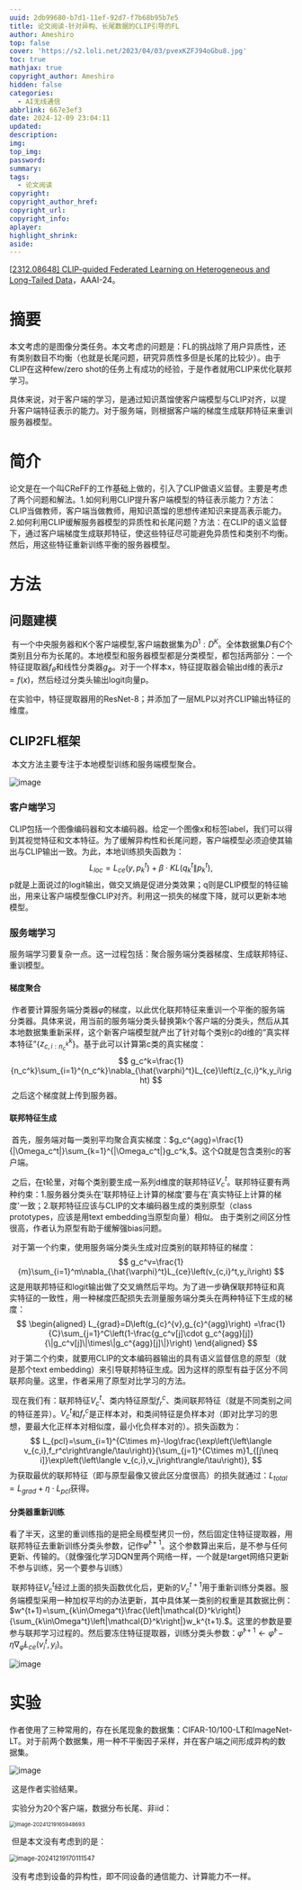 ```yaml
---
uuid: 2db99680-b7d1-11ef-92d7-f7b68b95b7e5
title: 论文阅读-针对异构、长尾数据的CLIP引导的FL
author: Ameshiro
top: false
cover: 'https://s2.loli.net/2023/04/03/pvexKZFJ94oGbu8.jpg'
toc: true
mathjax: true
copyright_author: Ameshiro
hidden: false
categories:
  - AI无线通信
abbrlink: 667e3ef3
date: 2024-12-09 23:04:11
updated:
description:
img:
top_img:
password:
summary:
tags:
  - 论文阅读
copyright:
copyright_author_href:
copyright_url:
copyright_info:
aplayer:
highlight_shrink:
aside:
---
```


[[2312.08648\] CLIP-guided Federated Learning on Heterogeneous and Long-Tailed Data](https://arxiv.org/abs/2312.08648)，AAAI-24。

# 摘要

​	本文考虑的是图像分类任务。本文考虑的问题是：FL的挑战除了用户异质性，还有类别数目不均衡（也就是长尾问题，研究异质性多但是长尾的比较少）。由于CLIP在这种few/zero shot的任务上有成功的经验，于是作者就用CLIP来优化联邦学习。

​	具体来说，对于客户端的学习，是通过知识蒸馏使客户端模型与CLIP对齐，以提升客户端特征表示的能力。对于服务端，则根据客户端的梯度生成联邦特征来重训服务器模型。

# 简介

​	论文是在一个叫CReFF的工作基础上做的，引入了CLIP做语义监督。主要是考虑了两个问题和解法。1.如何利用CLIP提升客户端模型的特征表示能力？方法：CLIP当做教师，客户端当做教师，用知识蒸馏的思想传递知识来提高表示能力。2.如何利用CLIP缓解服务器模型的异质性和长尾问题？方法：在CLIP的语义监督下，通过客户端梯度生成联邦特征，使这些特征尽可能避免异质性和类别不均衡。然后，用这些特征重新训练平衡的服务器模型。

# 方法

## 问题建模

​	有一个中央服务器和K个客户端模型,客户端数据集为$D^1:D^K$。全体数据集$D$有$C$个类别且分布为长尾的。本地模型和服务器模型都是分类模型，都包括两部分：一个特征提取器$f_{\theta}$和线性分类器$g_{\phi}$。对于一个样本x，特征提取器会输出d维的表示$z=f(x)$，然后经过分类头输出logit向量p。

​	在实验中，特征提取器用的ResNet-8；并添加了一层MLP以对齐CLIP输出特征的维度。

## CLIP2FL框架

​	本文方法主要专注于本地模型训练和服务端模型聚合。

![image](https://raw.githubusercontent.com/Ameshiro77/BlogPicture/main/pic/image-20241212001747519.png)

### 客户端学习

​	CLIP包括一个图像编码器和文本编码器。给定一个图像x和标签label，我们可以得到其视觉特征和文本特征。为了缓解异构性和长尾问题，客户端模型必须迫使其输出与CLIP输出一致。为此，本地训练损失函数为：
$$
L_{loc}=L_{ce}(y,p_{k}^{t})+\beta\cdot KL(q_{k}^{t}\|p_{k}^{t}),
$$
​	p就是上面说过的logit输出，做交叉熵是促进分类效果；q则是CLIP模型的特征输出，用来让客户端模型像CLIP对齐。利用这一损失的梯度下降，就可以更新本地模型。

### 服务端学习

​	服务端学习要复杂一点。这一过程包括：聚合服务端分类器梯度、生成联邦特征、重训模型。

#### 梯度聚合

​	作者要计算服务端分类器$\hat{\varphi}$的梯度，以此优化联邦特征来重训一个平衡的服务端分类器。具体来说，用当前的服务端分类头替换第k个客户端的分类头，然后从其本地数据集重新采样，这个新客户端模型就产出了针对每个类别c的d维的“真实样本特征”{$z^k_{c,i:n^k_c}$}。基于此可以计算第c类的真实梯度：
$$
g_c^k=\frac{1}{n_c^k}\sum_{i=1}^{n_c^k}\nabla_{\hat{\varphi}^t}L_{ce}\left(z_{c,i}^k,y_i\right)
$$
​	之后这个梯度就上传到服务器。

#### 联邦特征生成

​	首先，服务端对每一类别平均聚合真实梯度：$g_c^{agg}=\frac{1}{|\Omega_c^t|}\sum_{k=1}^{|\Omega_c^t|}g_c^k,$。这个Ω就是包含类别c的客户端。

​		之后，在t轮里，对每个类别要生成一系列d维度的联邦特征$V^t_c$。联邦特征要有两种约束：1.服务器分类头在'联邦特征上计算的梯度'要与在'真实特征上计算的梯度'一致；2.联邦特征应该与CLIP的文本编码器生成的类别原型（class prototypes，应该是用text embedding当原型向量）相似。 由于类别之间区分性很高，作者认为原型有助于缓解强bias问题。

​	对于第一个约束，使用服务端分类头生成对应类别的联邦特征的梯度：
$$
g_c^v=\frac{1}{m}\sum_{i=1}^m\nabla_{\hat{\varphi}^t}L_{ce}\left(v_{c,i}^t,y_i\right)
$$
​	这是用联邦特征和logit输出做了交叉熵然后平均。为了进一步确保联邦特征和真实特征的一致性，用一种梯度匹配损失去测量服务端分类头在两种特征下生成的梯度：
$$
\begin{aligned}
L_{grad}=D\left(g_{c}^{v},g_{c}^{agg}\right) =\frac{1}{C}\sum_{j=1}^C\left(1-\frac{g_c^v[j]\cdot g_c^{agg}[j]}{\|g_c^v[j]\|\times\|g_c^{agg}[j]\|}\right)
\end{aligned}
$$
​	对于第二个约束，就要用CLIP的文本编码器输出的具有语义监督信息的原型（就是那个text embedding）来引导联邦特征生成。因为这样的原型有益于区分不同联邦向量。这里，作者采用了原型对比学习的方法。

​	现在我们有：联邦特征$V^t_c$、类内特征原型$f_r^c$、类间联邦特征（就是不同类别之间的特征差异）。$V^t_c$和$f_r^c$是正样本对，和类间特征是负样本对（即对比学习的思想，要最大化正样本对相似度，最小化负样本对的）。损失函数为：
$$
L_{pcl}=\sum_{i=1}^{C\times m}-\log\frac{\exp\left(\left\langle v_{c,i},f_r^c\right\rangle/\tau\right)}{\sum_{j=1}^{C\times m}1_{[j\neq i]}\exp\left(\left\langle v_{c,i},v_j\right\rangle/\tau\right)},
$$
​	为获取最优的联邦特征（即与原型最像又彼此区分度很高）的损失就通过：$L_{total}=L_{grad}+\eta\cdot L_{pcl}$获得。

#### 分类器重新训练

​	看了半天，这里的重训练指的是把全局模型拷贝一份，然后固定住特征提取器，用联邦特征去重新训练分类头参数，记作${\hat{\varphi}}^{t+1}$。这个参数算出来后，是不参与任何更新、传输的。（就像强化学习DQN里两个网络一样，一个就是target网络只更新不参与训练，另一个要参与训练）

​	联邦特征$V^t_c$经过上面的损失函数优化后，更新的$V^{t+1}_c$用于重新训练分类器。服务端模型采用一种加权平均的办法更新，其中具体某一类别的权重是其数据比例：$w^{t+1}=\sum_{k\in\Omega^t}\frac{\left|\mathcal{D}^k\right|}{\sum_{k\in\Omega^t}\left|\mathcal{D}^k\right|}w_k^{t+1}.$。这里的参数是要参与联邦学习过程的。然后要冻住特征提取器，训练分类头参数：$\hat{\varphi}^{t+1}\leftarrow\hat{\varphi}^t-\eta\nabla_{\hat{\varphi}}L_{ce}\left(v_i^t,y_i\right)$。

![image](https://raw.githubusercontent.com/Ameshiro77/BlogPicture/main/pic/image-20241212124206781.png)

# 实验

​	作者使用了三种常用的，存在长尾现象的数据集：CIFAR-10/100-LT和ImageNet-LT。对于前两个数据集，用一种不平衡因子采样，并在客户端之间形成异构的数据集。

![image](https://raw.githubusercontent.com/Ameshiro77/BlogPicture/main/pic/image-20241212123450942.png)

​	这是作者实验结果。

​	实验分为20个客户端，数据分布长尾、非iid：

<img src="https://cdn.jsdelivr.net/gh/Ameshiro77/BlogPicture/pic/image-20241219165948693.png" alt="image-20241219165948693" style="zoom: 67%;" />

​	但是本文没有考虑到的是：

<img src="https://cdn.jsdelivr.net/gh/Ameshiro77/BlogPicture/pic/image-20241219170111547.png" alt="image-20241219170111547" style="zoom:80%;" />

​	没有考虑到设备的异构性，即不同设备的通信能力、计算能力不一样。
